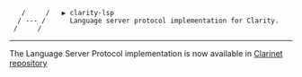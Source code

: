                       
       /     /   ▶ clarity-lsp   
      / --- /      Language server protocol implementation for Clarity.
     /     /       
                  
***

The Language Server Protocol implementation is now available in [Clarinet repository](https://github.com/hirosystems/clarinet/)
